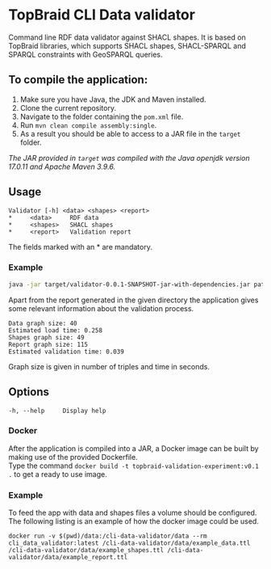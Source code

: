 # TopBraid CLI Data validator
Command line RDF data validator against SHACL shapes. It is based on TopBraid libraries, which supports SHACL shapes, SHACL-SPARQL and SPARQL constraints with GeoSPARQL queries.

## To compile the application:
1. Make sure you have Java, the JDK and Maven installed.
2. Clone the current repository.
3. Navigate to the folder containing the `pom.xml` file.
4. Run `mvn clean compile assembly:single`.
5. As a result you should be able to access to a JAR file in the `target` folder.

_The JAR provided in `target` was compiled with the Java openjdk version 17.0.11 and Apache Maven 3.9.6._

## Usage
    Validator [-h] <data> <shapes> <report>
    *     <data>     RDF data
    *     <shapes>   SHACL shapes
    *     <report>   Validation report

The fields marked with an \* are mandatory.

### Example
```bash
java -jar target/validator-0.0.1-SNAPSHOT-jar-with-dependencies.jar path/to/rdf_data.ttl path/to/shacl_shapes.ttl path/to/save/report.ttl
```
Apart from the report generated in the given directory the application gives some relevant information about the validation process.
```
Data graph size: 40
Estimated load time: 0.258
Shapes graph size: 49
Report graph size: 115
Estimated validation time: 0.039
```
Graph size is given in number of triples and time in seconds.
## Options
    -h, --help     Display help

### Docker
After the application is compiled into a JAR, a Docker image can be built by making use of the provided Dockerfile. \
Type the command `docker build -t topbraid-validation-experiment:v0.1 .` to get a ready to use image.

### Example
To feed the app with data and shapes files a volume should be configured. The following listing is an example of how the docker image could be used. 
```docker
docker run -v $(pwd)/data:/cli-data-validator/data --rm cli_data_validator:latest /cli-data-validator/data/example_data.ttl /cli-data-validator/data/example_shapes.ttl /cli-data-validator/data/example_report.ttl

```